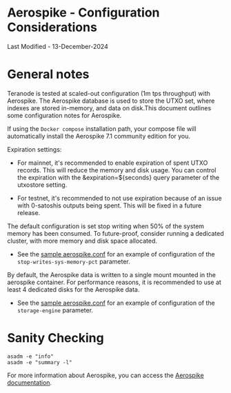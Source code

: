 # Aerospike - Configuration Considerations

Last Modified - 13-December-2024

# General notes

Teranode is tested at scaled-out configuration (1m tps throughput) with Aerospike. The Aerospike database is used to store the UTXO set, where indexes are stored in-memory, and data on disk.This document outlines some configuration notes for Aerospike.

If using the `Docker compose` installation path, your compose file will automatically install the Aerospike 7.1 community edition for you.

Expiration settings:

* For mainnet, it's recommended to enable expiration of spent UTXO records. This will reduce the memory and disk usage. You can control the expiration with the &expiration=${seconds} query parameter of the utxostore setting.

* For testnet, it's recommended to not use expiration because of an issue with 0-satoshis outputs being spent. This will be fixed in a future release.

The default configuration is set stop writing when 50% of the system memory has been consumed. To future-proof, consider running a dedicated cluster, with more memory and disk space allocated.

* See the [sample aerospike.conf](https://github.com/bsv-blockchain/teranode/blob/main/deploy/docker/base/aerospike.conf) for an example of configuration of the `stop-writes-sys-memory-pct` parameter.

By default, the Aerospike data is written to a single mount mounted in the aerospike container. For performance reasons, it is recommended to use at least 4 dedicated disks for the Aerospike data.

* See the [sample aerospike.conf](https://github.com/bsv-blockchain/teranode/blob/main/deploy/docker/base/aerospike.conf) for an example of configuration of the `storage-engine` parameter.

# Sanity Checking

```
asadm -e "info"
asadm -e "summary -l"
```

For more information about Aerospike, you can access the [Aerospike documentation](https://www.aerospike.com/docs).
